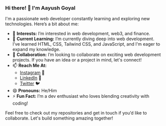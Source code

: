 ### Hi there! 👋 I'm Aayush Goyal

I'm a passionate web developer constantly learning and exploring new technologies. Here’s a bit about me:

- 👀 **Interests:** I’m interested in web development, web3, and finance.
- 🌱 **Current Learning:** I’m currently diving deep into web development. I’ve learned HTML, CSS, Tailwind CSS, and JavaScript, and I'm eager to expand my knowledge.
- 💞️ **Collaboration:** I’m looking to collaborate on exciting web development projects. If you have an idea or a project in mind, let's connect!
- 📫 **Reach Me At:**
  - [Instagram](https://www.instagram.com/aayushgoyal01) 📸
  - [LinkedIn](https://www.linkedin.com/in/aayush-goyal00) 💼
  - [Twitter](https://twitter.com/AayushG90661528) 🐦
- 😄 **Pronouns:** He/Him
- ⚡ **Fun Fact:** I’m a dev enthusiast who loves blending creativity with coding!

Feel free to check out my repositories and get in touch if you’d like to collaborate. Let's build something amazing together!
